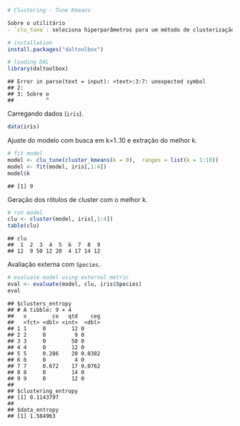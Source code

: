 

``` r
# Clustering - Tune Kmeans

Sobre o utilitário
- `clu_tune`: seleciona hiperparâmetros para um método de clusterização. No exemplo, escolhe `k` para `cluster_kmeans` a partir de um intervalo.

# installation 
install.packages("daltoolbox")

# loading DAL
library(daltoolbox)  
```

```
## Error in parse(text = input): <text>:3:7: unexpected symbol
## 2: 
## 3: Sobre o
##          ^
```

Carregando dados (`iris`).

``` r
data(iris)
```

Ajuste do modelo com busca em k=1..10 e extração do melhor k.

``` r
# fit model
model <- clu_tune(cluster_kmeans(k = 0),  ranges = list(k = 1:10))
model <- fit(model, iris[,1:4])
model$k
```

```
## [1] 9
```

Geração dos rótulos de cluster com o melhor k.

``` r
# run model
clu <- cluster(model, iris[,1:4])
table(clu)
```

```
## clu
##  1  2  3  4  5  6  7  8  9 
## 12  9 50 12 20  4 17 14 12
```

Avaliação externa com `Species`.

``` r
# evaluate model using external metric
eval <- evaluate(model, clu, iris$Species)
eval
```

```
## $clusters_entropy
## # A tibble: 9 × 4
##   x        ce   qtd    ceg
##   <fct> <dbl> <int>  <dbl>
## 1 1     0        12 0     
## 2 2     0         9 0     
## 3 3     0        50 0     
## 4 4     0        12 0     
## 5 5     0.286    20 0.0382
## 6 6     0         4 0     
## 7 7     0.672    17 0.0762
## 8 8     0        14 0     
## 9 9     0        12 0     
## 
## $clustering_entropy
## [1] 0.1143797
## 
## $data_entropy
## [1] 1.584963
```
